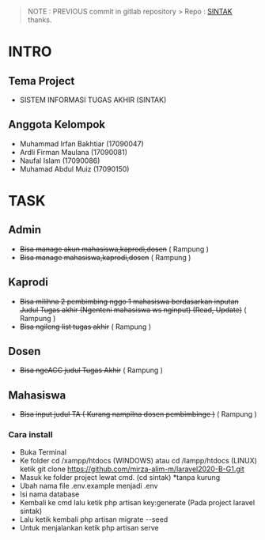 > NOTE : PREVIOUS commit in gitlab repository >
> Repo : [SINTAK](https://gitlab.com/a0i/sintak) thanks.

# INTRO

## Tema Project

-   SISTEM INFORMASI TUGAS AKHIR (SINTAK)

## Anggota Kelompok

-   Muhammad Irfan Bakhtiar (17090047)
-   Ardli Firman Maulana    (17090081)
-   Naufal Islam            (17090086)
-   Muhamad Abdul Muiz      (17090150)

# TASK

## Admin

-   ~~Bisa manage akun mahasiswa,kaprodi,dosen~~ ( Rampung )
-   ~~Bisa manage mahasiswa,kaprodi,dosen~~ ( Rampung )

## Kaprodi

-   ~~Bisa milihna 2 pembimbing nggo 1 mahasiswa berdasarkan inputan Judul Tugas akhir (Ngenteni mahasiswa ws nginput) (Read, Update)~~ ( Rampung )
-   ~~Bisa ngileng list tugas akhir~~ ( Rampung )

## Dosen

-   ~~Bisa ngeACC judul Tugas Akhir~~ ( Rampung )

## Mahasiswa

-   ~~Bisa input judul TA ( Kurang nampilna dosen pembimbinge )~~ ( Rampung )

### Cara install

-   Buka Terminal
-   Ke folder cd /xampp/htdocs (WINDOWS) atau cd /lampp/htdocs (LINUX) ketik
    git clone https://github.com/mirza-alim-m/laravel2020-B-G1.git
-   Masuk ke folder project lewat cmd. (cd sintak) *tanpa kurung
-   Ubah nama file .env.example menjadi .env
-   Isi nama database
-   Kembali ke cmd lalu ketik php artisan key:generate (Pada project laravel sintak)
-   Lalu ketik kembali php artisan migrate --seed
-   Untuk menjalankan ketik php artisan serve
